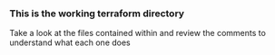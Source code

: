 ### This is the working terraform directory
Take a look at the files contained within and review the comments to understand what each one does
